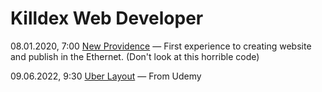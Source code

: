 # Killdex Web Developer

08.01.2020, 7:00 [New Providence](https://killdexwd.github.io/new-providence/ 'My first public website') — First experience to creating website and publish in the Ethernet. (Don't look at this horrible code)

09.06.2022, 9:30 [Uber Layout](https://killdexwd.github.io/new-providence/ 'My first public website') — From Udemy
